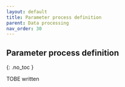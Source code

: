 ```yaml
---
layout: default
title: Parameter process definition
parent: Data processing
nav_order: 30
---
```


## Parameter process definition
{: .no_toc }

TOBE written
